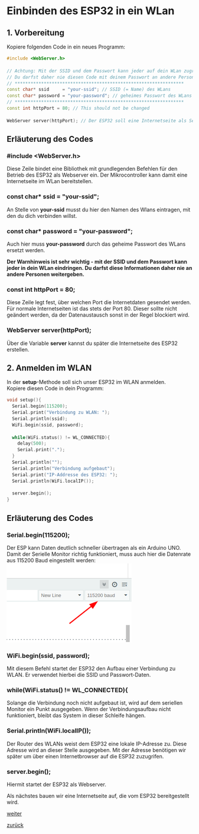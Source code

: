    <link rel="stylesheet" href="https://hi2272.github.io/StyleMD.css">

# Einbinden des ESP32 in ein WLan

## 1. Vorbereitung
Kopiere folgenden Code in ein neues Programm:
```C++
#include <WebServer.h>

// Achtung: Mit der SSID und dem Passwort kann jeder auf dein WLan zugreifen.
// Du darfst daher nie diesen Code mit deinem Passwort an andere Personen weitergeben!
// ****************************************************************
const char* ssid     = "your-ssid"; // SSID (= Name) des WLans
const char* password = "your-password"; // geheimes Passwort des WLans
// ****************************************************************
const int httpPort = 80; // This should not be changed

WebServer server(httpPort); // Der ESP32 soll eine Internetseite als Server bereitstellen.


```
## Erläuterung des Codes
### #include <WebServer.h>
Diese Zeile bindet eine Bibliothek mit grundlegenden Befehlen für den Betrieb des ESP32 als Webserver ein. Der Mikrocontroller kann damit eine Internetseite im WLan bereitstellen.
###  const char* ssid     = "your-ssid"; 
An Stelle von **your-ssid** musst du hier den Namen des Wlans eintragen, mit den du dich verbinden willst.
### const char* password = "your-password"; 
Auch hier muss **your-password** durch das geheime Passwort des WLans ersetzt werden.  

**Der Warnhinweis ist sehr wichtig - mit der SSID und dem Passwort kann jeder in dein WLan eindringen. Du darfst diese Informationen daher nie an andere Personen weitergeben.**


### const int httpPort = 80;
Diese Zeile legt fest, über welchen Port die Internetdaten gesendet werden. Für normale Internetseiten ist das stets der Port 80. Dieser sollte nicht geändert werden, da der Datenaustausch sonst in der Regel blockiert wird.

### WebServer server(httpPort);
Über die Variable **server** kannst du später die Internetseite des ESP32 erstellen.

## 2. Anmelden im WLAN
In der **setup**-Methode soll sich unser ESP32 im WLAN anmelden.  
Kopiere diesen Code in dein Programm:  
```C++
void setup(){
  Serial.begin(115200); 
  Serial.print("Verbindung zu WLAN: ");
  Serial.println(ssid);
  WiFi.begin(ssid, password);
   
  while(WiFi.status() != WL_CONNECTED){
    delay(500); 
    Serial.print(".");
  }
  Serial.println("");
  Serial.println("Verbindung aufgebaut");
  Serial.print("IP-Addresse des ESP32: ");
  Serial.println(WiFi.localIP());
  
  server.begin();
}
 ``` 
## Erläuterung des Codes
###  Serial.begin(115200); 
Der ESP kann Daten deutlich schneller übertragen als ein Arduino UNO. Damit der Serielle Monitor richtig funktioniert, muss auch hier die Datenrate aus 115200 Baud eingestellt werden:  
![Alt text](Sc01.png)  

###   WiFi.begin(ssid, password);
Mit diesem Befehl startet der ESP32 den Aufbau einer Verbindung zu WLAN. Er verwendet hierbei die SSID und Passwort-Daten.  

### while(WiFi.status() != WL_CONNECTED){
Solange die Verbindung noch nicht aufgebaut ist, wird auf dem seriellen Monitor ein Punkt ausgegeben. Wenn der Verbindungsaufbau nicht funktioniert, bleibt das System in dieser Schleife hängen.  

###  Serial.println(WiFi.localIP());
Der Router des WLANs weist dem ESP32 eine lokale IP-Adresse zu. Diese Adresse wird an dieser Stelle ausgegeben. Mit der Adresse benötigen wir später um über einen Internetbrowser auf die ESP32 zuzugrifen.
### server.begin();
Hiermit startet der ESP32 als Webserver.  

Als nächstes bauen wir eine Internetseite auf, die vom ESP32 bereitgestellt wird.  

[weiter](weiter.html)  

[zurück](../../index.html)   